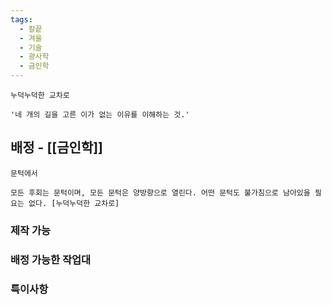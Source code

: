 ```yaml
---
tags:
  - 칼끝
  - 겨울
  - 기술
  - 광사학
  - 금인학
---
```


```
누덕누덕한 교차로

'네 개의 길을 고른 이가 없는 이유를 이해하는 것.'
```


## 배정 - [[금인학]]

```
문턱에서

모든 후회는 문턱이며, 모든 문턱은 양방향으로 열린다. 어떤 문턱도 불가침으로 남아있을 필요는 없다. [누덕누덕한 교차로]
```

### 제작 가능



### 배정 가능한 작업대



### 특이사항


